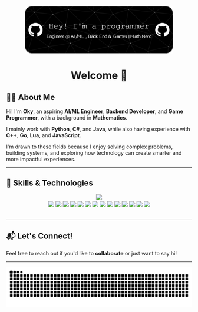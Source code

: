 <p align="center">
  <img src="img/github-header-image.png" alt="Banner" width="80%" />
</p>

<h1 align="center">Welcome 👋</h1>

## 👨‍💻 About Me

Hi! I'm **Oky**, an aspiring **AI/ML Engineer**, **Backend Developer**, and **Game Programmer**, with a background in **Mathematics**.

I mainly work with **Python**, **C#**, and **Java**, while also having experience with **C++**, **Go**, **Lua**, and **JavaScript**.

I'm drawn to these fields because I enjoy solving complex problems, building systems, and exploring how technology can create smarter and more impactful experiences.

---

## 🧠 Skills & Technologies

<div align="center">
  <img src="https://img.shields.io/badge/Frameworks%20%26%20Tools-grey?style=for-the-badge" />
</div>

<div align="center">
  <img src="https://img.shields.io/badge/Unity-000000?style=for-the-badge&logo=unity&logoColor=white" />
  <img src="https://img.shields.io/badge/Node.js-339933?style=for-the-badge&logo=node-dot-js&logoColor=white" />
  <img src="https://img.shields.io/badge/Flask-000000?style=for-the-badge&logo=flask&logoColor=white" />
  <img src="https://img.shields.io/badge/.NET-512BD4?style=for-the-badge&logo=dotnet&logoColor=white" />
  <img src="https://img.shields.io/badge/Spring%20Boot-6DB33F?style=for-the-badge&logo=spring-boot&logoColor=white" />
  <img src="https://img.shields.io/badge/TensorFlow-FF6F00?style=for-the-badge&logo=tensorflow&logoColor=white" />
  <img src="https://img.shields.io/badge/PyTorch-EE4C2C?style=for-the-badge&logo=pytorch&logoColor=white" />
  <img src="https://img.shields.io/badge/Keras-D00000?style=for-the-badge&logo=keras&logoColor=white" />
  <img src="https://img.shields.io/badge/OpenCV-5C3EE8?style=for-the-badge&logo=opencv&logoColor=white" />
  <img src="https://img.shields.io/badge/scikit_learn-F7931E?style=for-the-badge&logo=scikit-learn&logoColor=white" />
  <img src="https://img.shields.io/badge/NumPy-013243?style=for-the-badge&logo=numpy&logoColor=white" />
  <img src="https://img.shields.io/badge/pandas-150458?style=for-the-badge&logo=pandas&logoColor=white" />
  <img src="https://img.shields.io/badge/Matplotlib-005C6B?style=for-the-badge&logo=matplotlib&logoColor=white" />
  <img src="https://img.shields.io/badge/Seaborn-3E7BBF?style=for-the-badge&logo=seaborn&logoColor=white" />
</div>

<br/>

---

## 📬 Let's Connect!

Feel free to reach out if you'd like to **collaborate** or just want to say hi!

---

<img src="https://raw.githubusercontent.com/XLevi9/XLevi9/output/snake.svg" alt="Snake animation" />
